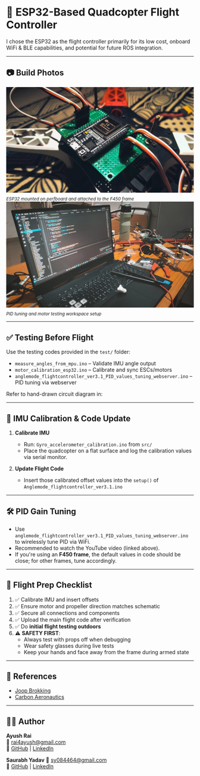 
# 🚁 ESP32-Based Quadcopter Flight Controller

I chose the ESP32 as the flight controller primarily for its low cost, onboard WiFi & BLE capabilities, and potential for future ROS integration.


---
## 📷 Build Photos

<img src="Image/esp32_mounted.jpg" alt="ESP32 mounted on frame" width="600"/>
<br/>
<sub><i>ESP32 mounted on perfboard and attached to the F450 frame</i></sub>

<img src="Image/setup_with_laptop.jpg" alt="Drone on table with code on screen" width="600"/>
<br/>
<sub><i>PID tuning and motor testing workspace setup</i></sub>

---

## ✅ Testing Before Flight

Use the testing codes provided in the `test/` folder:

- `measure_angles_from_mpu.ino` – Validate IMU angle output
- `motor_calibration_esp32.ino` – Calibrate and sync ESCs/motors
- `anglemode_flightcontroller_ver3.1_PID_values_tuning_webserver.ino` – PID tuning via webserver

Refer to hand-drawn circuit diagram in:

---

## 🧪 IMU Calibration & Code Update

1. **Calibrate IMU**
   - Run: `Gyro_accelerometer_calibration.ino` from `src/`
   - Place the quadcopter on a flat surface and log the calibration values via serial monitor.

2. **Update Flight Code**
   - Insert those calibrated offset values into the `setup()` of `Anglemode_flightcontroller_ver3.1.ino`

---

## 🛠️ PID Gain Tuning

- Use `anglemode_flightcontroller_ver3.1_PID_values_tuning_webserver.ino` to wirelessly tune PID via WiFi.
- Recommended to watch the YouTube video (linked above).
- If you're using an **F450 frame**, the default values in code should be close; for other frames, tune accordingly.

---

## 🚀 Flight Prep Checklist

1. ✅ Calibrate IMU and insert offsets
2. ✅ Ensure motor and propeller direction matches schematic
3. ✅ Secure all connections and components
4. ✅ Upload the main flight code after verification
5. ✅ Do **initial flight testing outdoors**
6. ⚠️ **SAFETY FIRST**:
   - Always test with props off when debugging
   - Wear safety glasses during live tests
   - Keep your hands and face away from the frame during armed state

---

## 📌 References

- [Joop Brokking](https://www.youtube.com/@Joop_Brokking)  
- [Carbon Aeronautics](https://youtube.com/@carbonaeronautics?si=-DZ1Sz5sgNruoJgR)

---

## 🧑‍💻 Author

**Ayush Rai**  
📧 [rai4ayush@gmail.com](mailto:rai4ayush@gmail.com)  
🔗 [GitHub](https://github.com/Ayush-31r) | [LinkedIn](https://linkedin.com/in/ayush-rai-v1)

**Saurabh Yadav**
📧 [sy084464@gmail.com](mailto:sy084464@gmail.com)  
🔗 [GitHub](https://gitHub.com/saurb-yadav) | [LinkedIn](http://www.linkedin.com/in/saurabh-yadav-3b1283256)


